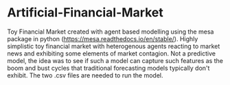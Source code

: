 # Artificial-Financial-Market
Toy Financial Market created with agent based modelling using the mesa package in python (https://mesa.readthedocs.io/en/stable/). 
Highly simplistic toy financial market with heterogenous agents reacting to market news and exhibiting some elements of market contagion. Not a predictive model, the idea was to
see if such a model can capture such features as the boom and bust cycles that traditional forecasting models typically don't exhibit.
The two .csv files are needed to run the model.
